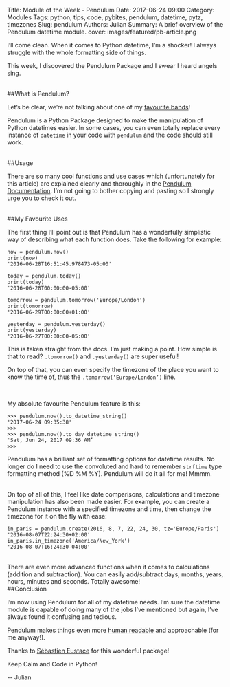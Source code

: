 Title: Module of the Week - Pendulum 
Date: 2017-06-24 09:00
Category: Modules
Tags: python, tips, code, pybites, pendulum, datetime, pytz, timezones 
Slug: pendulum 
Authors: Julian
Summary: A brief overview of the Pendulum datetime module.
cover: images/featured/pb-article.png

I’ll come clean. When it comes to Python datetime, I’m a shocker! I always struggle with the whole formatting side of things.

This week, I discovered the Pendulum Package and I swear I heard angels sing.

<br>
##What is Pendulum?

Let’s be clear, we’re not talking about one of my [favourite bands](https://en.wikipedia.org/wiki/Pendulum_(drum_and_bass_band))!

Pendulum is a Python Package designed to make the manipulation of Python datetimes easier.  In some cases, you can even totally replace every instance of `datetime` in your code with `pendulum` and the code should still work.


<br>
##Usage

There are so many cool functions and use cases which (unfortunately for this article) are explained clearly and thoroughly in the [Pendulum Documentation](https://pendulum.eustace.io/docs/). I’m not going to bother copying and pasting so I strongly urge you to check it out.


<br>
##My Favourite Uses

The first thing I’ll point out is that Pendulum has a wonderfully simplistic way of describing what each function does. Take the following for example:

~~~~
now = pendulum.now()
print(now)
'2016-06-28T16:51:45.978473-05:00'

today = pendulum.today()
print(today)
'2016-06-28T00:00:00-05:00'

tomorrow = pendulum.tomorrow('Europe/London')
print(tomorrow)
'2016-06-29T00:00:00+01:00'

yesterday = pendulum.yesterday()
print(yesterday)
'2016-06-27T00:00:00-05:00'
~~~~

This is taken straight from the docs. I’m just making a point. How simple is that to read? `.tomorrow()` and `.yesterday()` are super useful!

On top of that, you can even specify the timezone of the place you want to know the time of, thus the `.tomorrow(‘Europe/London’)` line.

<br>

My absolute favourite Pendulum feature is this:

~~~~
>>> pendulum.now().to_datetime_string()
'2017-06-24 09:35:38'
>>>
>>> pendulum.now().to_day_datetime_string()
'Sat, Jun 24, 2017 09:36 AM’
>>>
~~~~

Pendulum has a brilliant set of formatting options for datetime results. No longer do I need to use the convoluted and hard to remember `strftime` type formatting method (%D %M %Y). Pendulum will do it all for me! Mmmm.

<br>
On top of all of this, I feel like date comparisons, calculations and timezone manipulation has also been made easier. For example, you can create a Pendulum instance with a specified timezone and time, then change the timezone for it on the fly with ease:

~~~~
in_paris = pendulum.create(2016, 8, 7, 22, 24, 30, tz='Europe/Paris')
'2016-08-07T22:24:30+02:00'
in_paris.in_timezone('America/New_York')
'2016-08-07T16:24:30-04:00'
~~~~

<br>
There are even more advanced functions when it comes to calculations (addition and subtraction). You can easily add/subtract days, months, years, hours, minutes and seconds. Totally awesome!

<br>
##Conclusion

I’m now using Pendulum for all of my datetime needs. I’m sure the datetime module is capable of doing many of the jobs I’ve mentioned but again, I’ve always found it confusing and tedious.

Pendulum makes things even more [human readable](https://pendulum.eustace.io/docs/#difference-for-humans) and approachable (for me anyway!).

Thanks to [Sébastien Eustace](https://github.com/sdispater) for this wonderful package!

Keep Calm and Code in Python!

-- Julian
